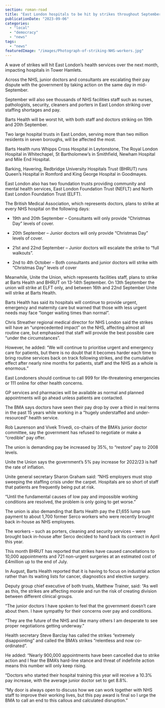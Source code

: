 ```yaml
---
section: roman-road
title: "East London hospitals to be hit by strikes throughout September"
publicationDate: "2023-09-06"
categories: 
  - "local"
  - "democracy"
  - "news"
tags: 
  - "news"
featuredImage: "/images/Photograph-of-striking-NHS-workers.jpg"
---
```


A wave of strikes will hit East London’s health services over the next month, impacting hospitals in Tower Hamlets.

Across the NHS, junior doctors and consultants are escalating their pay dispute with the government by taking action on the same day in mid-September.

September will also see thousands of NHS facilities staff such as nurses, pathologists, security, cleaners and porters in East London striking over staffing shortages and pay.

Barts Health will be worst hit, with both staff and doctors striking on 19th and 20th September.

Two large hospital trusts in East London, serving more than two million residents in seven boroughs, will be affected the most. 

Barts Health runs Whipps Cross Hospital in Leytonstone, The Royal London Hospital in Whitechapel, St Bartholomew’s in Smithfield, Newham Hospital and Mile End Hospital.

Barking, Havering, Redbridge University Hospitals Trust (BHRUT) runs Queen’s Hospital in Romford and King George Hospital in Goodmayes.

East London also has two foundation trusts providing community and mental health services, East London Foundation Trust (NEFLT) and North East London Foundation Trust (ELFT).

The British Medical Association, which represents doctors, plans to strike at every NHS hospital on the following days:

- 19th and 20th September – Consultants will only provide “Christmas Day” levels of cover.

- 20th September – Junior doctors will only provide “Christmas Day” levels of cover.

- 21st and 22nd September – Junior doctors will escalate the strike to “full walkouts”.

- 2nd to 4th October – Both consultants and junior doctors will strike with “Christmas Day” levels of cover

Meanwhile, Unite the Union, which represents facilities staff, plans to strike at Barts Health and BHRUT on 13-14th September. On 13th September the union will strike at ELFT only, and between 16th and 22nd September Unite will strike at Barts Health.

Barts Health has said its hospitals will continue to provide urgent, emergency and maternity care but warned that those with less urgent needs may face “longer waiting times than normal”.

Chris Streather regional medical director for NHS London said the strikes will have an “unprecedented impact” on the NHS, affecting almost all routine care, but emphasised that staff will provide the best possible care “under the circumstances”.

However, he added: “We will continue to prioritise urgent and emergency care for patients, but there is no doubt that it becomes harder each time to bring routine services back on track following strikes, and the cumulative effect after nearly nine months for patients, staff and the NHS as a whole is enormous.”

East Londoners should continue to call 999 for life-threatening emergencies or 111 online for other health concerns.

GP services and pharmacies will be available as normal and planned appointments will go ahead unless patients are contacted.

The BMA says doctors have seen their pay drop by over a third in real terms in the past 15 years while working in a “hugely understaffed and under-resourced” health service.

Rob Laurenson and Vivek Trivedi, co-chairs of the BMA’s junior doctor committee, say the government has refused to negotiate or make a “credible” pay offer.

The union is demanding pay be increased by 35%, to “restore” pay to 2008 levels.

Unite the Union says the government’s 5% pay increase for 2022/23 is half the rate of inflation. 

Unite general secretary Sharon Graham said: “NHS employers must stop sweeping the staffing crisis under the carpet. Hospitals are so short of staff that patients are frequently being put at risk.

“Until the fundamental causes of low pay and impossible working conditions are resolved, the problem is only going to get worse.”

The union is also demanding that Barts Health pay the £1,655 lump sum payment to about 1,700 former Serco workers who were recently brought back in-house as NHS employees.

The workers – such as porters, cleaning and security services – were brought back in-house after Serco decided to hand back its contract in April this year.

This month BHRUT has reported that strikes have caused cancellations to 10,000 appointments and 721 non-urgent surgeries at an estimated cost of £4million up to the end of July.

In August, Barts Health reported that it is having to focus on industrial action rather than its waiting lists for cancer, diagnostics and elective surgery.

Deputy group chief executive of both trusts, Matthew Trainer, said: “As well as this, the strikes are affecting morale and run the risk of creating division between different clinical groups.

“The junior doctors I have spoken to feel that the government doesn’t care about them. I have sympathy for their concerns over pay and conditions.

“They are the future of the NHS and like many others I am desperate to see proper negotiations getting underway.”

Health secretary Steve Barclay has called the strikes “extremely disappointing” and called the BMA’s strikes “relentless and now co-ordinated”.

He added: “Nearly 900,000 appointments have been cancelled due to strike action and I fear the BMA’s hard-line stance and threat of indefinite action means this number will only keep rising.

“Doctors who started their hospital training this year will receive a 10.3% pay increase, with the average junior doctor set to get 8.8%.

“My door is always open to discuss how we can work together with NHS staff to improve their working lives, but this pay award is final so I urge the BMA to call an end to this callous and calculated disruption.”
